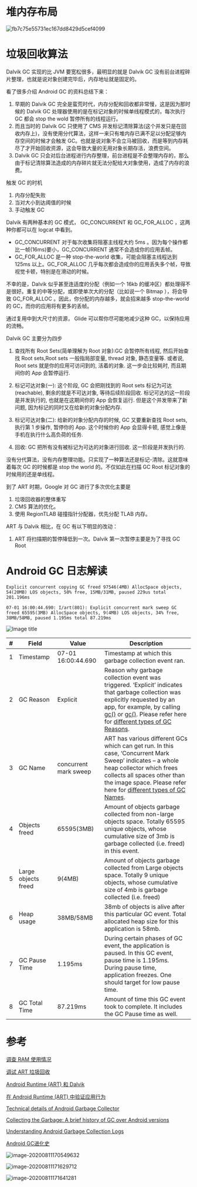 # 堆内存布局

![fb7c75e55731ec167dd8429d5cef4099](images/fb7c75e55731ec167dd8429d5cef4099.png)



# 垃圾回收算法

Dalvik GC 实现的比 JVM 要宽松很多，最明显的就是 Dalvik GC 没有前台进程碎片整理，也就是说对象创建完毕后，内存地址就是固定的。

看了很多介绍 Android GC 的资料总结下来：

1. 早期的 Dalvik GC 完全是蛮荒时代，内存分配和回收都非常慢，这是因为那时候的 Dalvik GC 处理器使用的是在标记对象的时候单线程模式的，每次执行 GC 都会 stop the wold 暂停所有的线程运行。
2. 而且当时的 Dalvik GC 只使用了 CMS 并发标记清除算法(这个并发只是在回收内存上)，没有使用分代算法，这样一来只有堆内存已满不足以分配足够内存空间的时候才会触发 GC。也就是说对象不会立马被回收，而是等到内存耗尽了才开始回收资源，这会导致大量的无用对象长期存活，浪费空间。
3. Dalvik GC 只会对后台进程进行内存整理，前台进程是不会整理内存的，那么由于标记清除算法造成的内存碎片就无法分配给大对象使用，造成了内存的浪费。

触发 GC 的时机

1. 内存分配失败
2. 当对大小到达阈值的时候
3. 手动触发 GC    

Dalvik 有两种基本的 GC 模式， GC_CONCURRENT 和 GC_FOR_ALLOC ，这两种你都可以在 logcat 中看到。

- GC_CONCURRENT 对于每次收集将阻塞主线程大约 5ms 。因为每个操作都比一帧(16ms)要小，GC_CONCURRENT 通常不会造成你的应用丢帧。
- GC_FOR_ALLOC 是一种 stop-the-world 收集，可能会阻塞主线程达到 125ms 以上。GC_FOR_ALLOC 几乎每次都会造成你的应用丢失多个帧，导致视觉卡顿，特别是在滑动的时候。

不幸的是，Dalvik 似乎甚至连适度的分配（例如一个 16kb 的缓冲区）都处理得不是很好。重复的中等分配，或即使单次大的分配（比如说一个 Bitmap ），将会导致 GC_FOR_ALLOC 。因此，你分配的内存越多，就会招来越多 stop-the-world 的 GC，而你的应用将有更多的丢帧。

通过复用中到大尺寸的资源， Glide 可以帮你尽可能地减少这种 GC，以保持应用的流畅。



Dalvik GC 主要分为四步

1. 查找所有 Root Sets(简单理解为 Root 对象):GC 会暂停所有线程, 然后开始查找 Root sets,Root sets 一般指局部变量, thread 对象, 静态变量等. 或者说, Root sets 就是你的应用可访问到的, 活着的对象. 这一步会比较耗时, 而且期间你的 App 会暂停运行.

2. 标记可达对象(一): 这个阶段, GC 会把刚找到的 Root sets 标记为可达(reachable), 剩余的就是不可达对象, 等待后续阶段回收. 标记可达的这一阶段是并发执行的, 也就是在这期间你的 App 会恢复运行. 但是这个并发带来了新问题, 因为标记的同时又在给新的对象分配内存.
3.  标记可达对象(二): 给新的对象分配内存的时候, GC 又要重新查找 Root sets, 执行第 1 步操作, 暂停你的 App. 这个时候你的 App 会显得卡顿, 感觉上像是手机在执行什么高负荷的任务.
4. 回收: GC 把所有没有被标记为可达的对象进行回收. 这一阶段是并发执行的.

没有分代算法，没有内存整理功能。只实现了一种算法还是标记-清除。这就意味着每次 GC 的时候都是 stop the world 的。不仅如此在扫描 GC Root 标记对象的时候用的还是单线程。



到了 ART 时期，Google 对 GC 进行了多次优化主要是

1. 垃圾回收器的整体重写
2. CMS 算法的优化。
3. 使用 RegionTLAB 碰撞指针分配器，优先分配 TLAB 内存。



ART 与 Dalvik 相比，在 GC 有以下明显的改动：

1. ART 将扫描期的暂停降低到一次。Dalvik 第一次暂停主要是为了寻找 GC Root

# Android GC 日志解读

```
Explicit concurrent copying GC freed 97546(4MB) AllocSpace objects, 54(20MB) LOS objects, 50% free, 15MB/31MB, paused 229us total 201.196ms
```



```shell
07-01 16:00:44.690: I/art(801): Explicit concurrent mark sweep GC freed 65595(3MB) AllocSpace objects, 9(4MB) LOS objects, 34% free, 38MB/58MB, paused 1.195ms total 87.219ms
```

![Image title](images/5249234-art-3.png)

| **#** | **Field**           | **Value**             | **Description**                                              |
| ----- | ------------------- | --------------------- | ------------------------------------------------------------ |
| 1     | Timestamp           | 07-01 16:00:44.690    | Timestamp at which this garbage collection event ran.        |
| 2     | GC Reason           | Explicit              | Reason why garbage collection event was triggered. ‘Explicit’ indicates that garbage collection was explicitly requested by an app, for example, by calling [gc()](https://developer.android.com/reference/java/lang/System.html) or [gc()](https://developer.android.com/reference/java/lang/Runtime.html). Please refer here for [different types of GC Reasons](https://blog.gceasy.io/2017/05/09/android-run-time-gc-reason). |
| 3     | GC Name             | concurrent mark sweep | ART has various different GCs which can get run. In this case, ‘Concurrent Mark Sweep’ indicates – a whole heap collector which frees collects all spaces other than the image space. Please refer here for [different types of GC Names](https://blog.gceasy.io/2017/05/09/android-run-time-gc-name/). |
| 4     | Objects freed       | 65595(3MB)            | Amount of objects garbage collected from non-large objects space. Totally 65595 unique objects, whose cumulative size of 3mb is garbage collected (i.e. freed) in this event. |
| 5     | Large objects freed | 9(4MB)                | Amount of objects garbage collected from Large objects space. Totally 9 unique objects, whose cumulative size of 4mb is garbage collected (i.e. freed) |
| 6     | Heap usage          | 38MB/58MB             | 38mb of objects is alive after this particular GC event. Total allocated heap size for this application is 58mb. |
| 7     | GC Pause Time       | 1.195ms               | During certain phases of GC event, the application is paused. In this GC event, pause time is 1.195ms. During pause time, application freezes. One should target for low pause time. |
| 8     | GC Total Time       | 87.219ms              | Amount of time this GC event took to complete. It includes the GC Pause time as well. |



# 参考

[调查 RAM 使用情况](https://developer.android.com/studio/profile/investigate-ram)

[调试 ART 垃圾回收](https://source.android.com/devices/tech/dalvik/gc-debug)

[Android Runtime (ART) 和 Dalvik](https://source.android.com/devices/tech/dalvik)

[在 Android Runtime (ART) 中验证应用行为](https://developer.android.com/guide/practices/verifying-apps-art)

[Technical details of Android Garbage Collector](https://stackoverflow.com/questions/4818869/technical-details-of-android-garbage-collector)

[Collecting the Garbage: A brief history of GC over Android versions](https://proandroiddev.com/collecting-the-garbage-a-brief-history-of-gc-over-android-versions-f7f5583e433c)

[Understanding Android Garbage Collection Logs](https://dzone.com/articles/understanding-android-gc-logs)

[Android GC进化史](https://www.cnblogs.com/cottony/p/12675072.html)

![image-20200811170549632](images/image-20200811170549632.png)

![image-20200811171629712](images/image-20200811171629712.png)

![image-20200811171641281](images/image-20200811171641281.png)

# 
